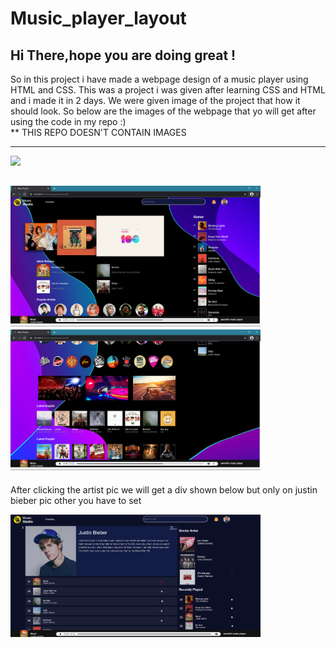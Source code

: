 # Music_player_layout
## Hi There,hope you are doing great !

So in this project i have made a webpage design of a music player using HTML and CSS. This was a project i was given after learning CSS and HTML and i made it in 2 days. We were given image of the project that how it should look. So below are the images of the webpage that yo will get after using the code in my repo :)<br>
** THIS REPO DOESN'T CONTAIN IMAGES
<hr>
<img src="https://media3.giphy.com/media/TI4MVNucc2bWJBLRQg/giphy.gif?cid=ecf05e47mi3ywltvp2lsbv8hmgj3ooid6fuj4bj6jywir9vr&rid=giphy.gif" width="250">
<h2>
<img src="https://github.com/sanchitpasricha/Music_player_layout/blob/sanchit/readmepic1.png.png" width = "400">&nbsp
<img src="https://github.com/sanchitpasricha/Music_player_layout/blob/sanchit/readmepic2.png.png" width = "400">
</h2>

After clicking the artist pic we will get a div shown below but only on justin bieber pic other you have to set 

<img src="https://github.com/sanchitpasricha/Music_player_layout/blob/main/readmepic3.png?raw=true" width = "400" margin-top = "10">
